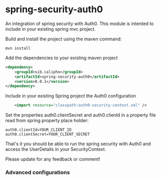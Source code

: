 spring-security-auth0
=====================

An integration of spring security with Auth0.
This module is intented to include in your existing spring mvc project.

Build and install the project using the maven command:

```Shell
mvn install
```

Add the dependencies to your existing maven project
```XML
<dependency>
	<groupId>sib.calipho</groupId>
	<artifactId>spring-security-auth0</artifactId>
	<version>0.0.1</version>
</dependency>
```

Include in your existing Spring project the Auth0 configuration
```XML
	<import resource="classpath:auth0-security-context.xml" /> 
```

Set the properties auth0.clientSecret and auth0.clienId in a property file read from spring property place holder:
```Shell
auth0.clientId=YOUR_CLIENT_ID
auth0.clientSecret=YOUR_CLIENT_SECRET
```

That's it you should be able to run the spring security with Auth0 and access the UserDetails in your SecurityContext.

Please update for any feedback or comment! 

### Advanced configurations
